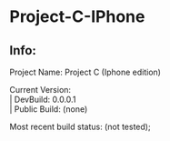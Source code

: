 # Project-C-IPhone

## Info: 
Project Name: Project C (Iphone edition) <br>

Current Version: <br>
 | DevBuild: 0.0.0.1 <br>
 | Public Build: (none) <br>

Most recent build status: (not tested);
